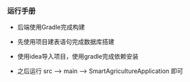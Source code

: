 ### 运行手册

- 后端使用Gradle完成构建

- 先使用项目建表语句完成数据库搭建

- 使用idea导入项目，使用gradle完成依赖安装

- 之后运行 src  --> main  --> SmartAgricultureApplication 即可
